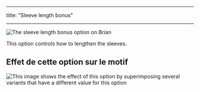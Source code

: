 - - -
title: "Sleeve length bonus"
- - -

![The sleeve length bonus option on Brian](./sleevelengthbonus.svg)

This option controls how to lengthen the sleeves.

## Effet de cette option sur le motif

![This image shows the effect of this option by superimposing several variants that have a different value for this option](brian_sleevelengthbonus_sample.svg "Effect of this option on the pattern")
